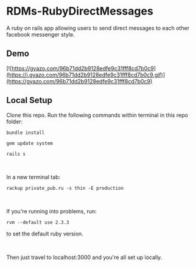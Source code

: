 # RDMs-RubyDirectMessages
A ruby on rails app allowing users to send direct messages to each other facebook messenger style. 

## Demo
[![https://gyazo.com/96b71dd2b9128edfe9c31fff8cd7b0c9](https://i.gyazo.com/96b71dd2b9128edfe9c31fff8cd7b0c9.gif)](https://gyazo.com/96b71dd2b9128edfe9c31fff8cd7b0c9)

## Local Setup
Clone this repo.
Run the following commands within terminal in this repo folder:

`bundle install`

`gem update system`

`rails s`

<br>

In a new terminal tab:

`rackup private_pub.ru -s thin -E production`

<br>

If you're running into problems, run:

`rvm --default use 2.3.3`

to set the default ruby version. 

<br>

Then just travel to localhost:3000 and you're all set up locally.
